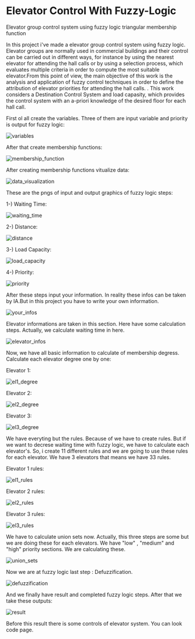 # Elevator Control With Fuzzy-Logic
Elevator group control system using fuzzy logic triangular membership function

In this project i've made a elevator group control system using fuzzy logic. Elevator groups are normally used in commercial buildings and their control can be carried out in different ways, for instance by using the nearest elevator for attending the hall calls or by using a selection process, which evaluates multiple criteria 
in order to compute the most suitable elevator.From this point of view, the main objective of this work is the analysis and application of fuzzy control techniques in order to define the attribution of elevator priorities for attending the hall calls. . This work considers a Destination Control System and load capasity, which provides the control system with an a-priori knowledge of the desired floor for each hall call.

First ol all create the variables. Three of them are input variable and priority is output for fuzzy logic:

![variables](https://user-images.githubusercontent.com/43918312/146545104-8dfb7f14-72e5-4aa0-9e2b-b17caeaae465.PNG)

After that create membership functions:

![membership_function](https://user-images.githubusercontent.com/43918312/146545581-727d8ee1-8a4e-4ab6-83ef-e1f9b344a8b3.PNG)

After creating membership functions vitualize data:

![data_visualization](https://user-images.githubusercontent.com/43918312/146546183-375ec85d-106e-437c-b533-532f149f7772.PNG)

These are the pngs of input and output graphics of fuzzy logic steps:

1-) Waiting Time:

![waiting_time](https://user-images.githubusercontent.com/43918312/146546511-37cb19a9-b4b5-4455-8771-f6b9db30bd47.PNG)

2-) Distance:

![distance](https://user-images.githubusercontent.com/43918312/146546554-b64ae0d3-6fc9-467c-bca9-f5cb6b57150d.PNG)


3-) Load Capacity:

![load_capacity](https://user-images.githubusercontent.com/43918312/146546606-c4bec165-f2e5-45db-a8c6-9b8691255704.PNG)


4-) Priority:

![priority](https://user-images.githubusercontent.com/43918312/146546630-e32ca3df-6a13-412d-a415-74ecef8d3d38.PNG)

After these steps input your information. In reality these infos can be taken by IA.But in this project you have to write your own information.

![your_infos](https://user-images.githubusercontent.com/43918312/146547079-33ed37b5-8704-4628-b0c7-f3d261db45e9.PNG)

Elevator informations are taken in this section. Here have some calculation steps. Actually, we calculate waiting time in here. 

![elevator_infos](https://user-images.githubusercontent.com/43918312/146547471-44196405-d9e3-4847-9cd5-ca9a59e47832.PNG)


Now, we have all basic information to calculate of membership degress. Calculate each elevator degree one by one:

Elevator 1:

![el1_degree](https://user-images.githubusercontent.com/43918312/146547786-bd62799d-399f-4c6b-a3a7-c3f170d9b679.PNG)

Elevator 2:

![el2_degree](https://user-images.githubusercontent.com/43918312/146547821-875460dd-0839-4263-a856-69f628757222.PNG)

Elevator 3:

![el3_degree](https://user-images.githubusercontent.com/43918312/146547848-956dbee8-d28b-402c-ac08-06ca671bc57f.PNG)

We have everyting but the rules. Because of we have to create rules. But if we want to decrese waiting time with fuzzy logic, we have to calculate each elevator's. So, i create 11 different rules and we are going to use these rules for each elevator. We have 3 elevators that means we have 33 rules.

Elevator 1 rules:

![el1_rules](https://user-images.githubusercontent.com/43918312/146548520-cfd288db-8ecc-4ea3-8be3-043c38824bd5.PNG)

Elevator 2 rules:

![el2_rules](https://user-images.githubusercontent.com/43918312/146548566-24f516c2-843b-4f43-8a23-88efeffe95a8.png)

Elevator 3 rules:

![el3_rules](https://user-images.githubusercontent.com/43918312/146548591-eaf2ef2b-aa1c-4e00-a20e-a77dcb4f8b3a.PNG)

We have to calculate union sets now. Actually, this three steps are some but we are doing these for each elevators. We have "low" , "medium" and "high" priority sections. We are calculating these.

![union_sets](https://user-images.githubusercontent.com/43918312/146548921-b123d944-dedc-422c-8e01-e0357600ca7a.PNG)

Now we are at fuzzy logic last step : Defuzzification.

![defuzzification](https://user-images.githubusercontent.com/43918312/146549197-21c322ef-9255-4efb-9931-6440bcefc4b4.PNG)

And we finally have result and completed fuzzy logic steps. After that we take these outputs:

![result](https://user-images.githubusercontent.com/43918312/146549477-4277856b-1899-4583-9921-94c892563612.PNG)

Before this result there is some controls of elevator system. You can look code page.







